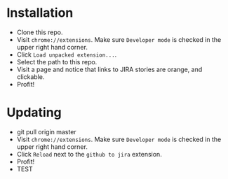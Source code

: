 Installation
============

- Clone this repo.
- Visit `chrome://extensions`. Make sure `Developer mode` is checked in the upper right hand corner.
- Click `Load unpacked extension...`.
- Select the path to this repo.
- Visit a page and notice that links to JIRA stories are orange, and clickable.
- Profit!

Updating
========

- git pull origin master
- Visit `chrome://extensions`. Make sure `Developer mode` is checked in the upper right hand corner.
- Click `Reload` next to the `github to jira` extension.
- Profit!
- TEST
